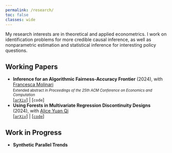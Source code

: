 ```yaml
---
permalink: /research/
toc: false
classes: wide
---
```


My research interests are in theoretical and applied econometrics. I work on identification problems for more credible causal inference, as well as nonparametric estimation and statistical inference for interesting policy questions.

## Working Papers
- **Inference for an Algorithmic Fairness-Accuracy Frontier** (2024), with [Francesca Molinari](https://molinari.economics.cornell.edu/)\
  <span style="font-size:0.8em;">Extended abstract in *Proceedings of the 25th ACM Conference on Economics and Computation*</span> \
  [[`arXiv`](https://arxiv.org/abs/2402.08879)] | [`code`]
- **Using Forests in Multivariate Regression Discontinuity Designs** (2024), with [Alice Yuan Qi](https://econ.washington.edu/people/yuan-alice-qi) \
  [[`arXiv`](https://arxiv.org/abs/2303.11721)] | [[`code`](https://github.com/yqi3/Replication-GRF-RD/tree/main)]

## Work in Progress
- **Synthetic Parallel Trends**

